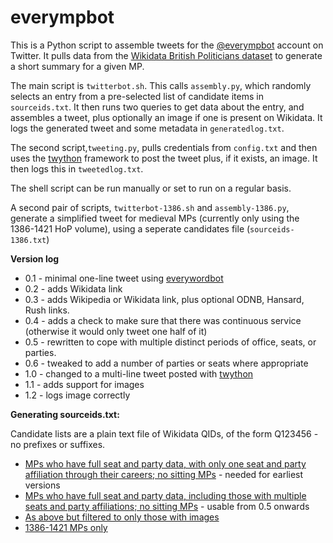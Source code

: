 # everympbot

This is a Python script to assemble tweets for the [@everympbot](https://twitter.com/everympbot) account on Twitter. It pulls data from the [Wikidata British Politicians dataset](https://www.wikidata.org/wiki/Wikidata:WikiProject_British_Politicians) to generate a short summary for a given MP.

The main script is `twitterbot.sh`. This calls `assembly.py`, which randomly selects an entry from a pre-selected list of candidate items in `sourceids.txt`. It then runs two queries to get data about the entry, and assembles a tweet, plus optionally an image if one is present on Wikidata. It logs the generated tweet and some metadata in `generatedlog.txt`.

The second script,`tweeting.py`, pulls credentials from `config.txt` and then uses the [twython](https://github.com/ryanmcgrath/twython) framework to post the tweet plus, if it exists, an image. It then logs this in `tweetedlog.txt`.

The shell script can be run manually or set to run on a regular basis.

A second pair of scripts, `twitterbot-1386.sh` and `assembly-1386.py`, generate a simplified tweet for medieval MPs (currently only using the 1386-1421 HoP volume), using a seperate candidates file (`sourceids-1386.txt`)

**Version log**

* 0.1 - minimal one-line tweet using [everywordbot](https://github.com/aparrish/everywordbot)
* 0.2 - adds Wikidata link
* 0.3 - adds Wikipedia or Wikidata link, plus optional ODNB, Hansard, Rush links.
* 0.4 - adds a check to make sure that there was continuous service (otherwise it would only tweet one half of it)
* 0.5 - rewritten to cope with multiple distinct periods of office, seats, or parties.
* 0.6 - tweaked to add a number of parties or seats where appropriate
* 1.0 - changed to a multi-line tweet posted with [twython](https://github.com/ryanmcgrath/twython) 
* 1.1 - adds support for images
* 1.2 - logs image correctly

**Generating sourceids.txt:**

Candidate lists are a plain text file of Wikidata QIDs, of the form Q123456 - no prefixes or suffixes.

* [MPs who have full seat and party data, with only one seat and party affiliation through their careers; no sitting MPs](https://query.wikidata.org/#%23%20query%20to%20find%20ONLY%20simple%20cases%20where%20the%20MP%20did%20not%20change%20seat%20or%20party%3B%20seatLabel%20is%20used%20to%20catch%20renames.%0A%0Aselect%20distinct%20%3Fmp%20%3FmpLabel%20%3Fterms%20%3Fterms_with_parties%20%3Fterms_with_seats%20%3Fparties%20%3Fseats%20where%0A%7B%0A%20%20filter%28%3Fterms%20%3D%20%3Fterms_with_parties%29%0A%20%20filter%28%3Fterms%20%3D%20%3Fterms_with_seats%29%0A%20%20filter%28%3Fseats%20%3D%201%29%0A%20%20filter%28%3Fparties%20%3D%201%29%0A%20%20filter%20not%20exists%20%7B%20%3Fmp%20p%3AP39%20%3Fps%20.%20%3Fps%20ps%3AP39%20wd%3AQ77685926%20%7D%20%23%20no%20current%20MPs%0A%20%20%7B%20select%20distinct%20%3Fmp%20%3FmpLabel%20%3Fterms%20%3Fterms_with_parties%20%3Fterms_with_seats%0A%20%20%20%20%28count%28distinct%20%3Fparty%29%20as%20%3Fparties%29%20%0A%20%20%20%20%28count%28distinct%20%3Fseatname%29%20as%20%3Fseats%29%20%0A%20%20%20%20%20%20WHERE%20%7B%0A%20%20%20%20%20%20%20%20%3Fmp%20wdt%3AP31%20wd%3AQ5%20.%20%3Fmp%20p%3AP39%20%3Fps%20.%20%3Fps%20ps%3AP39%20%3Fposition%20.%20%3Fposition%20wdt%3AP279%20wd%3AQ16707842.%0A%20%20%20%20%20%20%20%20optional%20%7B%20%3Fps%20pq%3AP4100%20%3Fparty%20%7D%20optional%20%7B%20%3Fps%20pq%3AP768%20%3Fseat%20.%20%3Fseat%20rdfs%3Alabel%20%3Fseatname%20.%20filter%28lang%28%3Fseatname%29%20%3D%20%22en%22%29%20%7D%0A%20%20%20%20%20%20%20%20%7B%20select%20%3Fmp%20%28count%28distinct%20%3Fps%29%20as%20%3Fterms%29%20where%0A%20%20%20%20%20%20%20%20%20%20%20%20%20%7B%20%3Fmp%20p%3AP39%20%3Fps%20.%20%3Fps%20ps%3AP39%20%3Fposition%20.%20%3Fposition%20wdt%3AP279%20wd%3AQ16707842.%20%7D%20group%20by%20%3Fmp%20%7D%0A%20%20%20%20%20%20%20%20optional%20%7B%20select%20%3Fmp%20%28count%28distinct%20%3Fps%29%20as%20%3Fterms_with_parties%29%20where%0A%20%20%20%20%20%20%20%20%20%20%20%20%20%7B%20%3Fmp%20p%3AP39%20%3Fps%20.%20%3Fps%20ps%3AP39%20%3Fposition%20.%20%3Fposition%20wdt%3AP279%20wd%3AQ16707842.%20%3Fps%20pq%3AP4100%20%3Fparty%20%7D%20group%20by%20%3Fmp%20%7D%0A%20%20%20%20%20%20%20%20optional%20%7B%20select%20%3Fmp%20%28count%28distinct%20%3Fps%29%20as%20%3Fterms_with_seats%29%20where%0A%20%20%20%20%20%20%20%20%20%20%20%20%20%7B%20%3Fmp%20p%3AP39%20%3Fps%20.%20%3Fps%20ps%3AP39%20%3Fposition%20.%20%3Fposition%20wdt%3AP279%20wd%3AQ16707842.%20%3Fps%20pq%3AP768%20%3Fseat%20%7D%20group%20by%20%3Fmp%20%7D%0A%20%20%20%20%20%20%20%20filter%20not%20exists%20%7B%20%3Fps%20ps%3AP39%20wd%3AQ77685926%20%7D%20%23%20no%20current%20MPs%0A%20%20%20%20SERVICE%20wikibase%3Alabel%20%7B%20bd%3AserviceParam%20wikibase%3Alanguage%20%22%5BAUTO_LANGUAGE%5D%2Cen%22.%20%7D%0A%20%20%7D%20group%20by%20%3Fmp%20%3FmpLabel%20%3Fterms%20%3Fterms_with_parties%20%3Fterms_with_seats%20%7D%0A%7D) - needed for earliest versions
* [MPs who have full seat and party data, including those with multiple seats and party affiliations; no sitting MPs](https://query.wikidata.org/#SELECT%20distinct%20%3Fmp%20%3FmpLabel%20%3Fparties%20%3Fseats%0A%28sample%28%3Fseatname%29%20as%20%3Fseat%29%20%28sample%28%3Fpartyname%29%20as%20%3Fparty%29%0Awhere%7B%0A%23%20find%20all%20seat-party-start%20pairs%20%20%0A%20%20filter%28%3Fterms%20%3D%20%3Fterms_with_parties%29%0A%20%20filter%28%3Fterms%20%3D%20%3Fterms_with_seats%29%0A%20%20%3Fmp%20wdt%3AP31%20wd%3AQ5%20.%20%3Fmp%20p%3AP39%20%3Fps%20.%20%3Fps%20ps%3AP39%20%3Fposition%20.%20%3Fposition%20wdt%3AP279%20wd%3AQ16707842.%20%0A%20%20%3Fps%20pq%3AP4100%20%3Faffil%20.%20%3Faffil%20rdfs%3Alabel%20%3Fpartyname%20.%20filter%28lang%28%3Fpartyname%29%20%3D%20%22en%22%29%20%0A%20%20%3Fps%20pq%3AP768%20%3Fconst%20.%20%3Fconst%20rdfs%3Alabel%20%3Fseatname%20.%20filter%28lang%28%3Fseatname%29%20%3D%20%22en%22%29%20%0A%20%20filter%20not%20exists%20%7B%20%3Fps%20pq%3AP1534%20wd%3AQ50393121%20%7D%0A%20%20filter%20not%20exists%20%7B%20%3Fmp%20p%3AP39%20%3Fps2%20.%20%3Fps2%20ps%3AP39%20wd%3AQ77685926%20%7D%20%23%20no%20current%20MPs%0A%20%20%3Fmp%20wdt%3AP569%20%3Fborn%20.%20%0A%20%20%20%20SERVICE%20wikibase%3Alabel%20%7B%20bd%3AserviceParam%20wikibase%3Alanguage%20%22%5BAUTO_LANGUAGE%5D%2Cen%22.%20%7D%0A%20%20%7B%20select%20distinct%20%3Fmp%20%3FmpLabel%20%3Fterms%20%3Fterms_with_parties%20%3Fterms_with_seats%0A%20%20%20%20%28count%28distinct%20%3Fparty%29%20as%20%3Fparties%29%20%0A%20%20%20%20%28count%28distinct%20%3Fseatname%29%20as%20%3Fseats%29%20%0A%20%20%20%20%20%20WHERE%20%7B%0A%20%20%20%20%20%20%20%20%3Fmp%20wdt%3AP31%20wd%3AQ5%20.%20%3Fmp%20p%3AP39%20%3Fps%20.%20%3Fps%20ps%3AP39%20%3Fposition%20.%20%3Fposition%20wdt%3AP279%20wd%3AQ16707842.%0A%20%20%20%20%20%20%20%20filter%20not%20exists%20%7B%20%3Fps%20ps%3AP39%20wd%3AQ77685926%20%7D%0A%20%20%20%20%20%20%20%20filter%20not%20exists%20%7B%20%3Fps%20pq%3AP1534%20wd%3AQ50393121%20%7D%20%23%20omit%20any%20where%20it%20was%20turned%20down%0A%20%20%20%20%20%20%20%20optional%20%7B%20%3Fps%20pq%3AP4100%20%3Fparty%20%7D%20optional%20%7B%20%3Fps%20pq%3AP768%20%3Fseat%20.%20%3Fseat%20rdfs%3Alabel%20%3Fseatname%20.%20filter%28lang%28%3Fseatname%29%20%3D%20%22en%22%29%20%7D%0A%20%20%20%20%20%20%20%20%7B%20select%20%3Fmp%20%28count%28distinct%20%3Fps%29%20as%20%3Fterms%29%20where%0A%20%20%20%20%20%20%20%20%20%20%20%20%20%7B%20%3Fmp%20p%3AP39%20%3Fps%20.%20%3Fps%20ps%3AP39%20%3Fposition%20.%20%3Fposition%20wdt%3AP279%20wd%3AQ16707842.%20%0A%20%20%20%20%20%20%20%20%20%20%20%20%20%20%20filter%20not%20exists%20%7B%20%3Fps%20pq%3AP1534%20wd%3AQ50393121%20%7D%20%7D%20group%20by%20%3Fmp%20%7D%0A%20%20%20%20%20%20%20%20optional%20%7B%20select%20%3Fmp%20%28count%28distinct%20%3Fps%29%20as%20%3Fterms_with_parties%29%20where%0A%20%20%20%20%20%20%20%20%20%20%20%20%20%7B%20%3Fmp%20p%3AP39%20%3Fps%20.%20%3Fps%20ps%3AP39%20%3Fposition%20.%20%3Fposition%20wdt%3AP279%20wd%3AQ16707842.%20%3Fps%20pq%3AP4100%20%3Fparty%20.%0A%20%20%20%20%20%20%20%20%20%20%20%20%20%20%20filter%20not%20exists%20%7B%20%3Fps%20pq%3AP1534%20wd%3AQ50393121%20%7D%7D%20group%20by%20%3Fmp%20%7D%0A%20%20%20%20%20%20%20%20optional%20%7B%20select%20%3Fmp%20%28count%28distinct%20%3Fps%29%20as%20%3Fterms_with_seats%29%20where%0A%20%20%20%20%20%20%20%20%20%20%20%20%20%7B%20%3Fmp%20p%3AP39%20%3Fps%20.%20%3Fps%20ps%3AP39%20%3Fposition%20.%20%3Fposition%20wdt%3AP279%20wd%3AQ16707842.%20%3Fps%20pq%3AP768%20%3Fseat%20.%0A%20%20%20%20%20%20%20%20%20%20%20%20%20%20%20filter%20not%20exists%20%7B%20%3Fps%20pq%3AP1534%20wd%3AQ50393121%20%7D%7D%20group%20by%20%3Fmp%20%7D%0A%20%20%20%20SERVICE%20wikibase%3Alabel%20%7B%20bd%3AserviceParam%20wikibase%3Alanguage%20%22%5BAUTO_LANGUAGE%5D%2Cen%22.%20%7D%0A%20%20%7D%20group%20by%20%3Fmp%20%3FmpLabel%20%3Fterms%20%3Fterms_with_parties%20%3Fterms_with_seats%20%7D%0A%0A%7D%20group%20by%20%3Fmp%20%3FmpLabel%20%3Fparties%20%3Fseats) - usable from 0.5 onwards
* [As above but filtered to only those with images](https://query.wikidata.org/#SELECT%20distinct%20%3Fmp%20%3FmpLabel%20%3Fparties%20%3Fseats%0A%28sample%28%3Fseatname%29%20as%20%3Fseat%29%20%28sample%28%3Fpartyname%29%20as%20%3Fparty%29%0Awhere%7B%0A%23%20find%20all%20seat-party-start%20pairs%20%20%0A%20%20filter%28%3Fterms%20%3D%20%3Fterms_with_parties%29%0A%20%20filter%28%3Fterms%20%3D%20%3Fterms_with_seats%29%0A%20%20%3Fmp%20wdt%3AP31%20wd%3AQ5%20.%20%3Fmp%20p%3AP39%20%3Fps%20.%20%3Fps%20ps%3AP39%20%3Fposition%20.%20%3Fposition%20wdt%3AP279%20wd%3AQ16707842.%20%0A%20%20%3Fps%20pq%3AP4100%20%3Faffil%20.%20%3Faffil%20rdfs%3Alabel%20%3Fpartyname%20.%20filter%28lang%28%3Fpartyname%29%20%3D%20%22en%22%29%20%0A%20%20%3Fps%20pq%3AP768%20%3Fconst%20.%20%3Fconst%20rdfs%3Alabel%20%3Fseatname%20.%20filter%28lang%28%3Fseatname%29%20%3D%20%22en%22%29%20%0A%20%20filter%20not%20exists%20%7B%20%3Fps%20pq%3AP1534%20wd%3AQ50393121%20%7D%0A%20%20filter%20not%20exists%20%7B%20%3Fmp%20p%3AP39%20%3Fps2%20.%20%3Fps2%20ps%3AP39%20wd%3AQ77685926%20%7D%20%23%20no%20current%20MPs%0A%20%20%3Fmp%20wdt%3AP569%20%3Fborn%20.%20%3Fmp%20wdt%3AP18%20%3Fimage%20.%0A%20%20%20%20SERVICE%20wikibase%3Alabel%20%7B%20bd%3AserviceParam%20wikibase%3Alanguage%20%22%5BAUTO_LANGUAGE%5D%2Cen%22.%20%7D%0A%20%20%7B%20select%20distinct%20%3Fmp%20%3FmpLabel%20%3Fterms%20%3Fterms_with_parties%20%3Fterms_with_seats%0A%20%20%20%20%28count%28distinct%20%3Fparty%29%20as%20%3Fparties%29%20%0A%20%20%20%20%28count%28distinct%20%3Fseatname%29%20as%20%3Fseats%29%20%0A%20%20%20%20%20%20WHERE%20%7B%0A%20%20%20%20%20%20%20%20%3Fmp%20wdt%3AP31%20wd%3AQ5%20.%20%3Fmp%20p%3AP39%20%3Fps%20.%20%3Fps%20ps%3AP39%20%3Fposition%20.%20%3Fposition%20wdt%3AP279%20wd%3AQ16707842.%0A%20%20%20%20%20%20%20%20filter%20not%20exists%20%7B%20%3Fps%20ps%3AP39%20wd%3AQ77685926%20%7D%0A%20%20%20%20%20%20%20%20filter%20not%20exists%20%7B%20%3Fps%20pq%3AP1534%20wd%3AQ50393121%20%7D%20%23%20omit%20any%20where%20it%20was%20turned%20down%0A%20%20%20%20%20%20%20%20optional%20%7B%20%3Fps%20pq%3AP4100%20%3Fparty%20%7D%20optional%20%7B%20%3Fps%20pq%3AP768%20%3Fseat%20.%20%3Fseat%20rdfs%3Alabel%20%3Fseatname%20.%20filter%28lang%28%3Fseatname%29%20%3D%20%22en%22%29%20%7D%0A%20%20%20%20%20%20%20%20%7B%20select%20%3Fmp%20%28count%28distinct%20%3Fps%29%20as%20%3Fterms%29%20where%0A%20%20%20%20%20%20%20%20%20%20%20%20%20%7B%20%3Fmp%20p%3AP39%20%3Fps%20.%20%3Fps%20ps%3AP39%20%3Fposition%20.%20%3Fposition%20wdt%3AP279%20wd%3AQ16707842.%20%0A%20%20%20%20%20%20%20%20%20%20%20%20%20%20%20filter%20not%20exists%20%7B%20%3Fps%20pq%3AP1534%20wd%3AQ50393121%20%7D%20%7D%20group%20by%20%3Fmp%20%7D%0A%20%20%20%20%20%20%20%20optional%20%7B%20select%20%3Fmp%20%28count%28distinct%20%3Fps%29%20as%20%3Fterms_with_parties%29%20where%0A%20%20%20%20%20%20%20%20%20%20%20%20%20%7B%20%3Fmp%20p%3AP39%20%3Fps%20.%20%3Fps%20ps%3AP39%20%3Fposition%20.%20%3Fposition%20wdt%3AP279%20wd%3AQ16707842.%20%3Fps%20pq%3AP4100%20%3Fparty%20.%0A%20%20%20%20%20%20%20%20%20%20%20%20%20%20%20filter%20not%20exists%20%7B%20%3Fps%20pq%3AP1534%20wd%3AQ50393121%20%7D%7D%20group%20by%20%3Fmp%20%7D%0A%20%20%20%20%20%20%20%20optional%20%7B%20select%20%3Fmp%20%28count%28distinct%20%3Fps%29%20as%20%3Fterms_with_seats%29%20where%0A%20%20%20%20%20%20%20%20%20%20%20%20%20%7B%20%3Fmp%20p%3AP39%20%3Fps%20.%20%3Fps%20ps%3AP39%20%3Fposition%20.%20%3Fposition%20wdt%3AP279%20wd%3AQ16707842.%20%3Fps%20pq%3AP768%20%3Fseat%20.%0A%20%20%20%20%20%20%20%20%20%20%20%20%20%20%20filter%20not%20exists%20%7B%20%3Fps%20pq%3AP1534%20wd%3AQ50393121%20%7D%7D%20group%20by%20%3Fmp%20%7D%0A%20%20%20%20SERVICE%20wikibase%3Alabel%20%7B%20bd%3AserviceParam%20wikibase%3Alanguage%20%22%5BAUTO_LANGUAGE%5D%2Cen%22.%20%7D%0A%20%20%7D%20group%20by%20%3Fmp%20%3FmpLabel%20%3Fterms%20%3Fterms_with_parties%20%3Fterms_with_seats%20%7D%0A%0A%7D%20group%20by%20%3Fmp%20%3FmpLabel%20%3Fparties%20%3Fseats)
* [1386-1421 MPs only](https://query.wikidata.org/#SELECT%20DISTINCT%20%3Fitem%20%7B%0A%20%3Fitem%20p%3AP39%20%3FpositionStatement%20.%20%0A%20%3FpositionStatement%20ps%3AP39%20%3Fterm%20.%20%3Fterm%20wdt%3AP279%20wd%3AQ18018860%20.%20%0A%20%3FpositionStatement%20prov%3AwasDerivedFrom%20%3Fref%20.%20%3Fref%20pr%3AP1614%20%3Frefhop%20.%0A%20%20%20%20%20%20%20%20%20%20%20%20%3Fref%20pr%3AP248%20wd%3AQ7739799%20.%20filter%20%28%3Frefhop%20%3D%20%3Fmainhop%20%29%20.%0A%20%3Fitem%20wdt%3AP1614%20%3Fmainhop%20.%20FILTER%28STRSTARTS%28%3Fmainhop%2C%20%221386%22%29%29.%0A%7D%20%0A)
